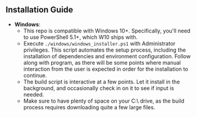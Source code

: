 ## Installation Guide

- **Windows**: 
    - This repo is compatible with Windows 10+. Specifically, you'll need to use PowerShell 5.1+, which W10 ships with. 
    - Execute `./windows/windows_installer.ps1` with Administrator privileges. This script automates the setup process, including the installation of dependencies and environment configuration. Follow along with program, as there will be some points where manual interaction from the user is expected in order for the installation to continue.
    - The build script is interactive at a few points. Let it install in the background, and occasionally check in on it to see if input is needed.
    - Make sure to have plenty of space on your C:\ drive, as the build process requires downloading quite a few large files.